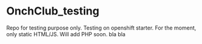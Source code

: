 # OnchClub_testing
Repo for testing purpose only. Testing on openshift starter. For the moment, only static HTML/JS. Will add PHP soon.
bla
bla
